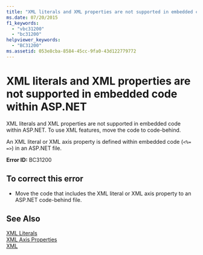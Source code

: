 ```yaml
---
title: "XML literals and XML properties are not supported in embedded code within ASP.NET"
ms.date: 07/20/2015
f1_keywords: 
  - "vbc31200"
  - "bc31200"
helpviewer_keywords: 
  - "BC31200"
ms.assetid: 053e8cba-8584-45cc-9fa0-43d122779772
---
```

# XML literals and XML properties are not supported in embedded code within ASP.NET
XML literals and XML properties are not supported in embedded code within ASP.NET. To use XML features, move the code to code-behind.  
  
 An XML literal or XML axis property is defined within embedded code (`<%= =>`) in an ASP.NET file.  
  
 **Error ID:** BC31200  
  
## To correct this error  
  
-   Move the code that includes the XML literal or XML axis property to an ASP.NET code-behind file.  
  
## See Also  
 [XML Literals](../../../visual-basic/language-reference/xml-literals/index.md)  
 [XML Axis Properties](../../../visual-basic/language-reference/xml-axis/xml-axis-properties.md)  
 [XML](../../../visual-basic/programming-guide/language-features/xml/index.md)
